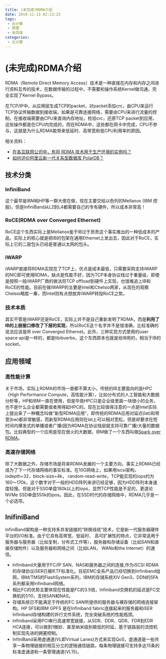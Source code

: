 ```yaml
---
title: (未完成)RDMA介绍
date: 2019-11-13 02:13:23
tags: 
 - 云计算
 - 原理
 - 未完成
categories: 
 - 云计算
---
```

# (未完成)RDMA介绍

RDMA（Remote Direct Memory Access）技术是一种直接在内存和内存之间进行资料互传的技术，在数据传输的过程中，不需要和操作系统Kernel做沟通，完全实现了Kernel Bypass。

在TCP/IP中，从应用层生成TCP的packet，对packet添加crc，由CPU来运行TCP协议传输数据到接收端，如果是可靠连接网络，需要由CPU来进行流量的控制，在接收端需要由CPU来查询内存地址，检验crc，还原TCP packet到应用，这些操作都是在CPU内完成的，而在RDMA中，这些都在网卡中完成，CPU不参与，这就是为什么RDMA能带来低延时、高带宽和低CPU利用率的原因。

相关资料：

* [在各互联网公司中，有将 RDMA 技术用于生产环境的实例吗？](https://www.zhihu.com/question/59122163)
* [如何评价阿里云新一代关系型数据库 PolarDB？](https://www.zhihu.com/question/63987114)

## 技术分类

### InfiniBand

这个最早是IBM和HP等一群大佬在做，现在主要交给以色列的Mellanox (IBM 控股)，但是InfiniBand从L2到L4都需要自己的专有硬件，所以成本非常高！

### RoCE(RDMA over Converged Ethernet)

RoCE这个东西实际上是Mellanox鉴于IB过于昂贵这个事实推出的一种低成本的产品，实际上的核心就是把IB的包架在通用Ethernet上发出去，因此对于RoCE，实际上它的二层包头已经是普通以太网的包头。

### iWARP

iWARP直接将RDMA实现在了TCP上，优点是成本最低，只需要采购支持iWARP的NIC即可使用RDMA，缺点是性能不好，因为TCP本身协议栈过于重量级，即便是按照一般iWARP厂商的做法将TCP offload到硬件上实现，也很难追上IB和RoCE的性能。目前在做iWARP的主要是Intel和Chelsio两家，从现在的观察Chelsio略胜一筹，而Intel则有点想放弃iWARP转投RoCE之势。

### 技术本质

其实不管是iWARP还是RoCE，实际上并不是自己重新发明了RDMA，而是**利用了IB的上层接口修改了下层的实现**，所以RoCE这个名字并不是很准确，比较准确的说法应该是IB over Converged Ethernet。此外，三种实现方式使用的user space api是一样的，都是libibverbs，这个东西原本也就是给IB用的，相当于IB的socket。

## 应用领域

### 高性能计算

关于市场，实际上RDMA的市场一直都不算太小，传统的IB主要面向的是HPC（High Performance Compute，高性能计算），比如分布式的人工智能和大数据分析等，HP和IBM一直在使用，但是毕竟HPC只是企业级里面一块很小的业务，也不是什么企业都需要或者用得起HPC的。现在比较值得注意的一点是Intel实际上提出来了一种概念叫做“新型RDMA应用”，即传统的RDMA应用对延迟(lat)和带宽(bw)都非常敏感，而新型RDMA应用则在lat上可以相对宽松，但是却要求在短时间内爆发式的单播或者广播(因为RDMA在协议栈层就支持可靠广播)大量的数据包。比较典型的一个应用是现在很火的大数据，IBM做了一个东西叫做[Spark over RDMA](https://www.youtube.com/watch?v=t_4Ao2fNAfU)。

### 高速存储网络

除了大数据之外，存储市场是将来RDMA发展的一个主要方向，事实上RDMA已经成为了下一代存储网络的事实标准。在10G网络上，如果用iscsi架构，iodepth=32，block-size=4k， random-read-write，TCP能实现的iops约为160～170k，这个数字对于一般的HDD阵列来讲已经足够，因为HDD阵列本身速度较慢。但是对于SSD单盘180k以上的iops，显然TCP性能是不足的，更遑论NVMe SSD单盘550k的ipos。因此，在SSD时代的存储网络中，RDMA几乎是一个必选项。

## InifiniBand

InfiniBand架构是一种支持多并发链接的“转换线缆”技术，它是新一代服务器硬件平台的I/O标准。由于它具有高带宽、低延时、 高可扩展性的特点，它非常适用于服务器与服务器（比如复制，分布式工作等），服务器和存储设备（比如SAN和直接存储附件）以及服务器和网络之间（比如LAN， WANs和the Internet）的通信。

* Infiniband大量用于FC/IP SAN、NAS和服务器之间的连接,作为iSCSI RDMA的存储协议iSER已被IETF标准化。目前EMC全系产品已经切换到Infiniband组网，IBM/TMS的FlashSystem系列，IBM的存储系统XIV Gen3，DDN的SFA系列都采用Infiniband网络。
* 相比FC的优势主要体现在性能是FC的3.5倍，Infiniband交换机的延迟是FC交换机的1/10，支持SAN和NAS。
* 存储系统已不能满足于传统的FC SAN所提供的服务器与裸存储的网络连接架构。HP SFS和IBM GPFS 是在Infiniband fabric连接起来的服务器和iSER Infiniband存储构建的并行文件系统，完全突破系统的性能瓶颈。
* Infiniband采用PCI串行高速带宽链接，从SDR、DDR、QDR、FDR到EDR HCA连接，可以做到1微妙、甚至纳米级别极低的时延，基于链路层的流控机制实现先进的拥塞控制。
* InfiniBand采用虚通道(VL即Virtual Lanes)方式来实现QoS，虚通道是一些共享一条物理链接的相互分立的逻辑通信链路，每条物理链接可支持多达15条的标准虚通道和一条管理通道(VL15)。
